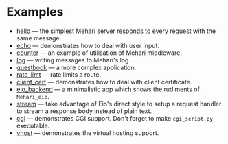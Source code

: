 # Examples

- [hello](hello.ml) — the simplest Mehari server responds to every request with the same message.
- [echo](echo.ml) — demonstrates how to deal with user input.
- [counter](counter.ml) — an example of utilisation of Mehari middleware.
- [log](log.ml) — writing messages to Mehari's log.
- [guestbook](guestbook.ml) — a more complex application.
- [rate_limt](rate_limit.ml) — rate limits a route.
- [client_cert](client_cert.ml) — demonstrates how to deal with client certificate.
- [eio_backend](eio_backend.ml) — a minimalistic app which shows the rudiments of `Mehari_eio`.
- [stream](stream.ml) — take advantage of Eio's direct style to setup a request handler to stream a response body instead of plain text.
- [cgi](cgi.ml) — demonstrates CGI support. Don't forget to make `cgi_script.py` executable.
- [vhost](vhost.ml) — demonstrates the virtual hosting support.
